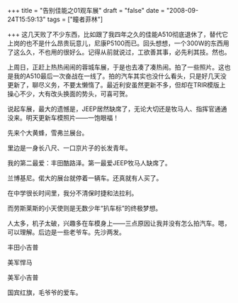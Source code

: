 +++
title = "告别佳能之01观车展"
draft = "false"
date = "2008-09-24T15:59:13"
tags = ["瞳者菲林"]


+++
这几天败了不少东西，比如跟了我四年之久的佳能A510彻底退休了，替代它上岗的也不是什么昂贵玩意儿，尼康P5100而已。回头想想，一个300W的东西用了这么久，不也用的很好么。记得从前就说过，工欲善其事，必先利其技。然也。
  
上周日，正赶上热热闹闹的蓉城车展，于是也去凑了凑热闹。拍了一些照片。这也是我的A510最后一次奋战在一线了。拍的汽车其实也没什么看头，只是好几天没更新了，聊尽义务，不要太懒惰了。最近利安虽然更新不多，但却在TRIR模版上操心不少，大有改头换面的势头，可喜可贺。
  
说起车展，最大的遗憾是，JEEP居然缺席了，无论大切还是牧马人、指挥官通通没来。明天更新车模照片——一饱眼福！
  
先来个大黄蜂，雪弗兰展台。
  

里边是一身长八尺、一口京片子的长发青年。
  
我的第二最爱：丰田酷路泽。第一最爱JEEP牧马人缺席了。
  
兰博基尼。偌大的展台就停着一辆车。还真就有人买了。
  

  
在中学很长时间里，我分不清保时捷和法拉利。
  

  
而劳斯莱斯的小天使则是无数少年“扒车标”的终极梦想。
  

  
人太多，机子太破，兴趣多在车模身上——三点原因让我并没有怎么拍汽车。嗯，可以理解。后边是一些老爷车。先沙两发。
  

  

  
丰田小吉普
  

  
美军悍马
  

  
美军小吉普
  

  
国宾红旗，毛爷爷的爱车。
  
